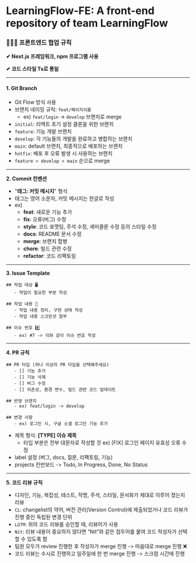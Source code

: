# LearningFlow-FE: A front-end repository of team LearningFlow

### 👩🏻‍💻 프론트엔드 협업 규칙

**✔︎ Next.js 프레임워크, npm 프로그램 사용**

**✔︎ 코드 스타일 Ts로 통일**
***

#### 1. Git Branch
- Git Flow 방식 사용
- 브랜치 네이밍 규칙: `feat/페이지이름`
  - ex) `feat/login` -> `develop` 브랜치로 merge
- `initial`: 리액트 초기 설정 클론을 위한 브랜치
- `feature`: 기능 개발 브랜치
- `develop`: 각 기능들의 개발을 완료하고 병합하는 브랜치
- `main`: default 브랜치, 최종적으로 배포하는 브랜치
- `hotfix`: 배포 후 오류 발생 시 사용하는 브랜치
- `feature > develop > main` 순으로 merge
***

**2. Commit 컨벤션**
- "**태그: 커밋 메시지**" 형식
- 태그는 영어 소문자, 커밋 메시지는 한글로 작성
- ex)
  - **feat**: 새로운 기능 추가
  - **fix**: 오류(버그) 수정
  - **style**: 코드 포맷팅, 주석 수정, 세미콜론 수정 등의 스타일 수정
  - **docs**: README 문서 수정
  - **merge**: 브랜치 합병
  - **chore**: 빌드 관련 수정
  - **refactor**: 코드 리팩토링
***

**3. Issue Template**

```
## 작업 대상 🖥️
   - 작업이 필요한 부분 작성

## 작업 내용 📝
   - 작업 내용 정리, 구현 상태 작성
   - 작업 내용 스크린샷 첨부

## 이슈 번호 #️⃣
   - ex) #7 -> 이와 같이 이슈 번호 작성
```
***

**4. PR 규칙**

```
## PR 타입 (하나 이상의 PR 타입을 선택해주세요)
   - [] 기능 추가
   - [] 기능 삭제
   - [] 버그 수정
   - [] 의존성, 환경 변수, 빌드 관련 코드 업데이트

## 반영 브랜치
   - ex) feat/login -> develop

## 변경 사항
   - ex) 로그인 시, 구글 소셜 로그인 기능 추가
```

- 제목 형식: **[TYPE] 이슈 제목**
  - 타입 부분은 전부 대문자로 작성할 것 ex) [FIX] 로그인 페이지 유효성 오류 수정
- label 설정 (버그, docs, 질문, 리팩토링, 기능)
- projects 칸반보드 -> Todo, In Progress, Done, No Status
***

**5. 코드 리뷰 규칙**
- 디자인, 기능, 복잡성, 테스트, 작명, 주석, 스타일, 문서화가 제대로 이루어 졌는지 리뷰
- `CL`: changelist의 약어, 버전 관리(Version Control)에 제출되었거나 코드 리뷰가 진행 중인 독립된 변경 단위
- `LGTM`: 위의 코드 리뷰를 승인할 때, 리뷰어가 사용
- `Nit`: 리뷰 내용이 중요하지 않다면 “Nit”와 같은 접두어를 붙여 코드 작성자가 선택할 수 있도록 함
- 팀원 모두가 review 진행한 후 작성자가 merge 진행 -> 마음대로 merge 진행 ❌
- 코드 리뷰는 수시로 진행하고 일주일에 한 번 merge 진행 -> 스크럼 시간에 진행
